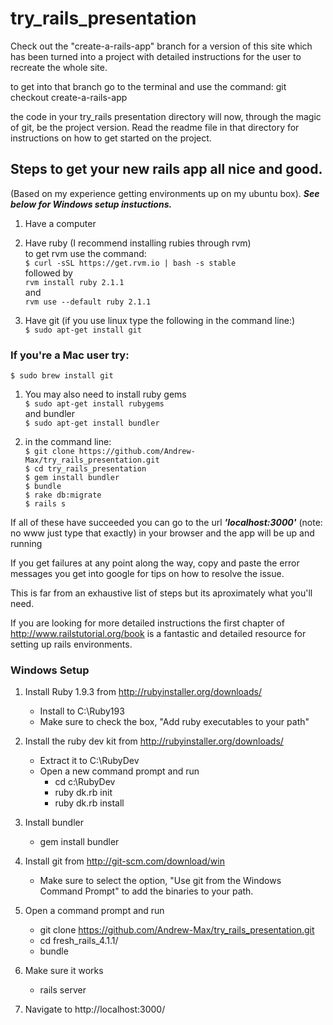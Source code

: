 try_rails_presentation
======================

Check out the "create-a-rails-app" branch for a version of this site which has been turned into a project with detailed instructions for the user to recreate the whole site.

to get into that branch go to the terminal and use the command:
    git checkout create-a-rails-app

the code in your try_rails presentation directory will now, through the magic of git, be the project version. Read the readme file in that directory for instructions on how to get started on the project.

## Steps to get your new rails app all nice and good.
(Based on my experience getting environments up on my ubuntu box). ***See below for Windows setup instuctions.***

1. Have a computer

2. Have ruby (I recommend installing rubies through rvm) <br>
to get rvm use the command: <br>
`` $ curl -sSL https://get.rvm.io | bash -s stable `` <br>
followed by <br>
`` rvm install ruby 2.1.1 ``<br>
and <br>
`` rvm use --default ruby 2.1.1 ``<br>

3. Have git (if you use linux type the following in the command line:) <br>
`` $ sudo apt-get install git `` <br>

### If you're a Mac user try:

``$ sudo brew install git``

1. You may also need to install ruby gems <br>
  `` $ sudo apt-get install rubygems ``<br>
  and bundler<br>
  `` $ sudo apt-get install bundler ``<br>
 
2. in the command line: <br>
`` $ git clone https://github.com/Andrew-Max/try_rails_presentation.git `` <br>
`` $ cd try_rails_presentation ``<br>
`` $ gem install bundler `` <br>
`` $ bundle `` <br>
`` $ rake db:migrate `` <br>
`` $ rails s `` 

If all of these have succeeded you can go to the url ***'localhost:3000'*** (note: no www just type that exactly) in your browser and the app will be up and running

If you get failures at any point along the way, copy and paste the error messages you get into google for tips on how to resolve the issue.

This is far from an exhaustive list of steps but its aproximately what you'll need.

If you are looking for more detailed instructions the first chapter of http://www.railstutorial.org/book is a fantastic and detailed resource for setting up rails environments.

### Windows Setup

1. Install Ruby 1.9.3 from http://rubyinstaller.org/downloads/
    - Install to C:\\Ruby193
    - Make sure to check the box, "Add ruby executables to your path"

2. Install the ruby dev kit from http://rubyinstaller.org/downloads/
    - Extract it to C:\\RubyDev
    - Open a new command prompt and run
        - cd c:\RubyDev
        - ruby dk.rb init
        - ruby dk.rb install

3. Install bundler
    - gem install bundler

4. Install git from http://git-scm.com/download/win
    - Make sure to select the option, "Use git from the Windows Command Prompt" to add the binaries to your path.

5. Open a command prompt and run
    - git clone https://github.com/Andrew-Max/try_rails_presentation.git
    - cd fresh_rails_4.1.1/
    - bundle

6. Make sure it works
    - rails server

7. Navigate to http://localhost:3000/

